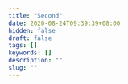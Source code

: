 ```yaml
---
title: "Second"
date: 2020-08-24T09:39:39+08:00
hidden: false
draft: false
tags: []
keywords: []
description: ""
slug: ""
---
```


